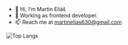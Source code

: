- 👋 Hi, I’m Martin Eliáš
- 👀 Working as frontend developer.
- 📫 Reach me at martinelias630@gmail.com 

![Top Langs](https://github-readme-stats.vercel.app/api/top-langs/?username=martinelias1312&layout=compact)
